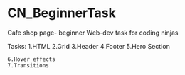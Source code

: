 # CN_BeginnerTask
Cafe shop page- beginner Web-dev task for coding ninjas


Tasks:
    1.HTML
    2.Grid
    3.Header
    4.Footer
    5.Hero Section

    6.Hover effects
    7.Transitions